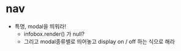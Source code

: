 # nav

- 특명, modal을 띄워라!
  - infobox.render() 가 null?
  - 그리고 modal종류별로 띄어놓고 display on / off 하는 식으로 해라
